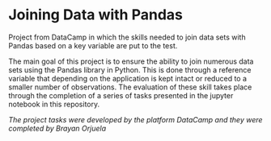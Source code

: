 # Joining Data with Pandas
Project from DataCamp in which the skills needed to join data sets with Pandas based on a key variable are put to the test.

The main goal of this project is to ensure the ability to join numerous data sets using the Pandas library in Python. This is done through a reference variable that depending on the application is kept intact or reduced to a smaller number of observations. The evaluation of these skill takes place through the completion of a series of tasks presented in the jupyter notebook in this repository.

_The project tasks were developed by the platform DataCamp and they were completed by Brayan Orjuela_
